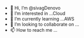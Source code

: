 - 👋 Hi, I’m @sivagDenovo
- 👀 I’m interested in ...Cloud
- 🌱 I’m currently learning ...AWS
- 💞️ I’m looking to collaborate on ...
- 📫 How to reach me ...

<!---
sivagnova/sivagnova is a ✨ special ✨ repository because its `README.md` (this file) appears on your GitHub profile.
You can click the Preview link to take a look at your changes.
--->
